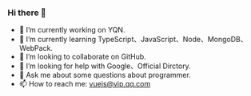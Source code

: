 ### Hi there 👋

- 🔭 I’m currently working on YQN.
- 🌱 I’m currently learning TypeScript、JavaScript、Node、MongoDB、WebPack.
- 👯 I’m looking to collaborate on GitHub.
- 🤔 I’m looking for help with Google、Official Dirctory.
- 💬 Ask me about some questions about programmer.
- 📫 How to reach me: vuejs@vip.qq.com
